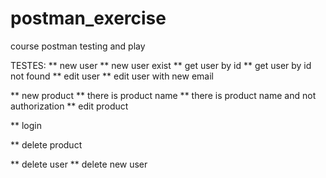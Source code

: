 # postman_exercise
course postman testing and play

TESTES:
** new user
** new user exist
** get user by id
** get user by id not found
** edit user
** edit user with new email

** new product
** there is product name
** there is product name and not authorization
** edit product

** login

** delete product

** delete user
** delete new user
